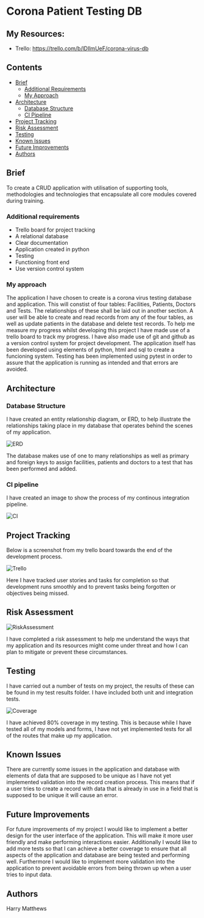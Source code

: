 # Corona Patient Testing DB

## My Resources:
* Trello: https://trello.com/b/lDIlmUeF/corona-virus-db

## Contents
* [Brief](#brief)
   * [Additional Requirements](#additional-requirements)
   * [My Approach](#my-approach)
* [Architecture](#architecture)
   * [Database Structure](#database-structure)
   * [CI Pipeline](#ci-pipeline)
* [Project Tracking](#project-tracking)
* [Risk Assessment](#risk-assessment)
* [Testing](#testing)
* [Known Issues](#known-issues)
* [Future Improvements](#future-improvements)
* [Authors](#authors)

## Brief

To create a CRUD application with utilisation of supporting tools,
methodologies and technologies that encapsulate all core modules
covered during training.

### Additional requirements

* Trello board for project tracking
* A relational database
* Clear documentation
* Application created in python
* Testing
* Functioning front end
* Use version control system

### My approach

The application I have chosen to create is a corona virus testing database and application. This will constist of four tables: Facilities, Patients, Doctors and Tests. The relationships of these shall be laid out in another section. A user will be able to create and read records from any of the four tables, as well as update patients in the database and delete test records. To help me measure my progress whilst developing this project I have made use of a trello board to track my progress. I have also made use of git and github as a version control system for project development. The application itself has been developed using elements of python, html and sql to create a funcioning system. Testing has been implemented using pytest in order to assure that the application is running as intended and that errors are avoided.

## Architecture

### Database Structure

I have created an entity relationship diagram, or ERD, to help illustrate the relationships taking place in my database that operates behind the scenes of my application. 

![ERD][erd]

The database makes use of one to many relationships as well as primary and foreign keys to assign facilities, patients and doctors to a test that has been performed and added.

### CI pipeline

I have created an image to show the process of my continous integration pipeline.

![CI][ci]



## Project Tracking

Below is a screenshot from my trello board towards the end of the development process.

![Trello][trello]

Here I have tracked user stories and tasks for completion so that development runs smoothly and to prevent tasks being forgotten or objectives being missed.

## Risk Assessment

![RiskAssessment][riskassessment]

I have completed a risk assessment to help me understand the ways that my application and its resources might come under threat and how I can plan to mitigate or prevent these circumstances.

## Testing

I have carried out a number of tests on my project, the results of these can be found in my test results folder. I have included both unit and integration tests.

![Coverage][coverage]

I have achieved 80% coverage in my testing. This is because while I have tested all of my models and forms, I have not yet implemented tests for all of the routes that make up my application.

## Known Issues

There are currently some issues in the application and database with elements of data that are supposed to be unique as I have not yet implemented validation into the record creation process. This means that if a user tries to create a record with data that is already in use in a field that is supposed to be unique it will cause an error.

## Future Improvements

For future improvements of my project I would like to implement a better design for the user interface of the application. This will make it more user friendly and make performing interactions easier. Additionally I would like to add more tests so that I can achieve a better coverage to ensure that all aspects of the application and database are being tested and performing well. Furthermore I would like to implement more validation into the application to prevent avoidable errors from being thrown up when a user tries to input data.

## Authors

Harry Matthews

[erd]: https://github.com/HMatthewsQA/FundamentalProject/blob/master/Documents/ProjectERD.png?raw=true "Database ERD"
[riskassessment]: https://github.com/HMatthewsQA/FundamentalProject/blob/master/Documents/RiskAssessment.png?raw=true "Risk Assessment"
[trello]: https://github.com/HMatthewsQA/FundamentalProject/blob/master/Documents/Trello%20Dev/Trello4.png?raw=true "Trello Board"
[ci]: https://github.com/HMatthewsQA/FundamentalProject/blob/master/Documents/CIPipeline.png?raw=true "CI Pipeline"
[coverage]: https://github.com/HMatthewsQA/FundamentalProject/blob/master/Documents/coverage.png?raw=true "coverage"
